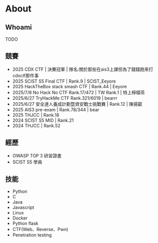 # About

## Whoami

TODO
    
## 競賽
- 2025 CDX CTF | 決賽冠軍 | 隊名:關於那些在ais3上課但為了錢錢跑來打cdxctf那件事
- 2025 SCIST S5 Final CTF | Rank.9 | SCIST_Eeyore
- 2025 HackTheBox stack smash CTF | Rank.44 | Eeyore
- 2025/7/8 No Hack No CTF Rank.17/472 | TW Rank.1 | 特上檸檬茶
- 2025/6/27 TryHackMe CTF Rank.321/6019 | bearrr
- 2025/6/27 安全達人養成計劃暨資安戰士挑戰賽 | Rank.12 | 陳揚叡
- 2025 AIS3 pre-exam | Rank.78/344 | bear
- 2025 THJCC | Rank.18
- 2024 SCIST S5 MID | Rank.21
- 2024 THJCC | Rank.52

## 經歷

- OWASP TOP 3 研習證書
- SCIST S5 學員

## 技能

- Python
- C
- Java
- Javascript
- Linux
- Docker
- Python flask
- CTF(Web、Reverse、Pwn)
- Penetration testing

